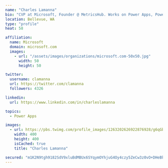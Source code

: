 ```yaml
---
name: "Charles Lamanna"
bio: "CVP at Microsoft, Founder @ MetricsHub. Works on Power Apps, Power Automate, Power Virtual Agent, Common Data Service and Dynamics 365."
location: Bellevue, WA
type: "profile"
heat: 58

affiliation:
  name: Microsoft
  domain: microsoft.com
  images:
    - url: "/assets/images/organizations/microsoft.com-50x50.jpg"
      width: 50
      height: 50

twitter:
  username: clamanna
  url: https://twitter.com/clamanna
  followers: 4326

linkedin:
  url: https://www.linkedin.com/in/charleslamanna

topics:
  - Power Apps

images:
  - url: https://pbs.twimg.com/profile_images/1263202626922876928/g6qGbHZ-_400x400.jpg
    width: 400
    height: 400
    isCached: true
    title: "Charles Lamanna"

secured: "m1K2N9tgh9182SdV9xluBdMBUx6SYqymOYhjuG4Oy4czy5ZeCw3z0vO+DHeBkER/T5ItCVlHB7oIS9sllWXsRHmvds2uTX4aXUsiyoMnSVBsokfekzplgLjOdYxFXpBjyf6X0lxU8nhgLoDWilmCaSHdgqVqEa8/yk2dtNy1uEXbWtx1f6650SKCmRvJ4fZJHJsAU4MuqHITHk9FJJJbtSWB1ZFYXOAJaTKldrl77A3CCe6KbJqHg2zL7GgWKzQ0tzC9fhmp0ndqEDLEhhrixRrQyRY595UZaVGIltyP8ey0FhuiCkq78HCx9/6IpcD1rnmADn8GYFJHnWzUEQ/hvSuhjGlpmat/hX5CNaBnlX5ivtcXI7UeSmfZ5XDBjU8WOM+I4ABa/DpoN4f/DDrxNhino45aq3xhDEvx9P//ToY=;AZ2aesSHXpn2qgAmd79Vlw=="
---
```


